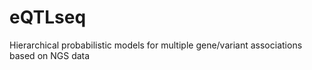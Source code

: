# eQTLseq
Hierarchical probabilistic models for multiple gene/variant associations based on NGS data
